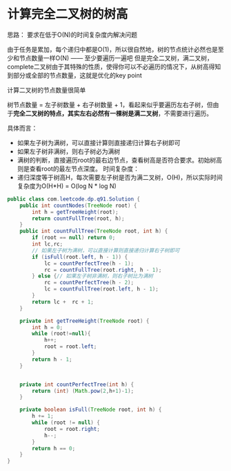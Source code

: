 # 计算完全二叉树的树高
思路：
要求在低于O(N)的时间复杂度内解决问题

由于任务是累加，每个递归中都是O(1)，所以很自然地，树的节点统计必然也是至少和节点数量一样O(N) —— 至少要遍历一遍吧
但是完全二叉树，满二叉树，complete二叉树由于其特殊的性质，使得你可以不必遍历的情况下，从树高得知到部分或全部的节点数量，这就是优化的key point

计算二叉树的节点数量很简单

树节点数量 = 左子树数量 + 右子树数量 + 1，看起来似乎要遍历左右子树，但由于**完全二叉树的特点，其实左右必然有一棵树是满二叉树**，不需要进行遍历。

具体而言：
- 如果左子树为满树，可以直接计算则直接递归计算右子树即可
- 如果左子树非满树，则右子树必为满树
- 满树的判断，直接遍历root的最右边节点，查看树高是否符合要求。初始树高则是查看root的最左节点深度。
  时间复杂度：
- 递归深度等于树高H，每次需要左子树是否为满二叉树，O(H)，所以实际时间复杂度为O(H*H) = O(log N * log N)

````java
public class com.leetcode.dp.q91.Solution {
    public int countNodes(TreeNode root) {
        int h = getTreeHeight(root);
        return countFullTree(root, h);
    }
    public int countFullTree(TreeNode root, int h) {
        if (root == null) return 0;
        int lc,rc;
        // 如果左子树为满树，可以直接计算则直接递归计算右子树即可
        if (isFull(root.left, h - 1)) {
            lc = countPerfectTree(h - 1);
            rc = countFullTree(root.right, h - 1);
        } else {// 如果左子树非满树，则右子树比为满树
            rc = countPerfectTree(h - 2);
            lc = countFullTree(root.left, h - 1);
        }
        return lc +  rc + 1;
    }

    private int getTreeHeight(TreeNode root) {
        int h = 0;
        while (root!=null){
            h++;
            root = root.left;
        }
        return h - 1;
    }


    private int countPerfectTree(int h) {
        return (int) (Math.pow(2,h+1)-1);
    }

    private boolean isFull(TreeNode root, int h) {
        h += 1;
        while (root != null) {
            root = root.right;
            h--;
        }
        return h == 0;
    }
}
